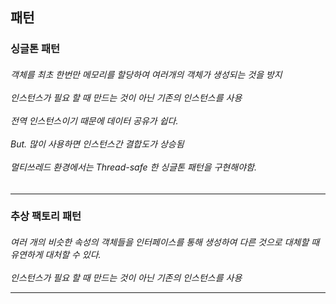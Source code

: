<h2> 패턴 </h2>
<h3> 싱글톤 패턴   </h3>
<h6> 객체를 최초 한번만 메모리를 할당하여 여러개의 객체가 생성되는 것을 방지 
<br><br> 인스턴스가 필요 할 때 만드는 것이 아닌 기존의 인스턴스를 사용 
<br><br> 전역 인스턴스이기 때문에 데이터 공유가 쉽다. 
<br><br> But. 많이 사용하면 인스턴스간 결합도가 상승됨 
<br><br>  멀티쓰레드 환경에서는 Thread-safe 한 싱글톤 패턴을 구현해야함.  </h6>
<hr>
<h3> 추상 팩토리 패턴  </h3>
<h6> 여러 개의 비슷한 속성의 객체들을 인터페이스를 통해 생성하여 다른 것으로 대체할 때 유연하게 대처할 수 있다.
<br><br> 인스턴스가 필요 할 때 만드는 것이 아닌 기존의 인스턴스를 사용 
<hr>

